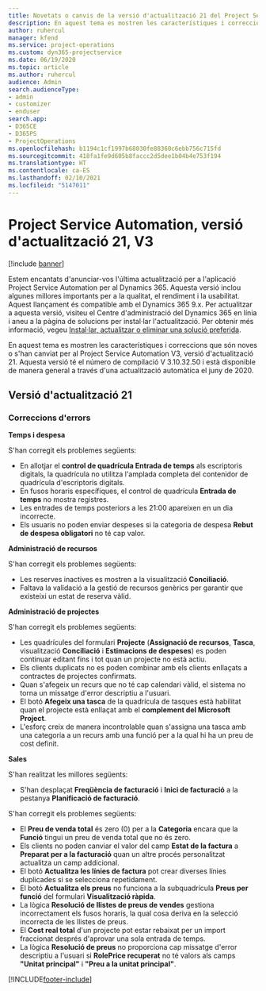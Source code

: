 ```yaml
---
title: Novetats o canvis de la versió d'actualització 21 del Project Service Automation, V3
description: En aquest tema es mostren les característiques i correccions disponibles al Project Service Automation V3, versió d'actualització 21.
author: ruhercul
manager: kfend
ms.service: project-operations
ms.custom: dyn365-projectservice
ms.date: 06/19/2020
ms.topic: article
ms.author: ruhercul
audience: Admin
search.audienceType:
- admin
- customizer
- enduser
search.app:
- D365CE
- D365PS
- ProjectOperations
ms.openlocfilehash: b1194c1cf1997b68030fe88360c6ebb756c715fd
ms.sourcegitcommit: 418fa1fe9d605b8faccc2d5dee1b04b4e753f194
ms.translationtype: HT
ms.contentlocale: ca-ES
ms.lasthandoff: 02/10/2021
ms.locfileid: "5147011"
---
```

# <a name="project-service-automation-update-release-21-v3"></a>Project Service Automation, versió d'actualització 21, V3

[!include [banner](../includes/psa-now-project-operations.md)]

Estem encantats d'anunciar-vos l'última actualització per a l'aplicació Project Service Automation per al Dynamics 365. Aquesta versió inclou algunes millores importants per a la qualitat, el rendiment i la usabilitat. Aquest llançament és compatible amb el Dynamics 365 9.x. Per actualitzar a aquesta versió, visiteu el Centre d'administració del Dynamics 365 en línia i aneu a la pàgina de solucions per instal·lar l'actualització. Per obtenir més informació, vegeu [Instal·lar, actualitzar o eliminar una solució preferida](https://docs.microsoft.com/power-platform/admin/install-remove-preferred-solution).

En aquest tema es mostren les característiques i correccions que són noves o s'han canviat per al Project Service Automation V3, versió d'actualització 21. Aquesta versió té el número de compilació V 3.10.32.50 i està disponible de manera general a través d'una actualització automàtica el juny de 2020.

## <a name="update-release-21"></a>Versió d'actualització 21

### <a name="bug-fixes"></a>Correccions d'errors

**Temps i despesa**

S'han corregit els problemes següents:

- En allotjar el **control de quadrícula Entrada de temps** als escriptoris digitals, la quadrícula no utilitza l'amplada completa del contenidor de quadrícula d'escriptoris digitals.
- En fusos horaris específiques, el control de quadrícula **Entrada de temps** no mostra registres.
- Les entrades de temps posteriors a les 21:00 apareixen en un dia incorrecte.
- Els usuaris no poden enviar despeses si la categoria de despesa **Rebut de despesa obligatori** no té cap valor.

**Administració de recursos**

S'han corregit els problemes següents:

- Les reserves inactives es mostren a la visualització **Conciliació**.
- Faltava la validació a la gestió de recursos genèrics per garantir que existeixi un estat de reserva vàlid.

**Administració de projectes**

S'han corregit els problemes següents:

- Les quadrícules del formulari **Projecte** (**Assignació de recursos**, **Tasca**, visualització **Conciliació** i **Estimacions de despeses**) es poden continuar editant fins i tot quan un projecte no està actiu.
- Els clients duplicats no es poden combinar amb els clients enllaçats a contractes de projectes confirmats.
- Quan s'afegeix un recurs que no té cap calendari vàlid, el sistema no torna un missatge d'error descriptiu a l'usuari.
- El botó **Afegeix una tasca** de la quadrícula de tasques està habilitat quan el projecte està enllaçat amb el **complement del Microsoft Project**.
- L'esforç creix de manera incontrolable quan s'assigna una tasca amb una categoria a un recurs amb una funció per a la qual hi ha un preu de cost definit.

**Sales**

S'han realitzat les millores següents:

- S'han desplaçat **Freqüència de facturació** i **Inici de facturació** a la pestanya **Planificació de facturació**.

S'han corregit els problemes següents:

- El **Preu de venda total** és zero (0) per a la **Categoria** encara que la **Funció** tingui un preu de venda total que no és zero.
- Els clients no poden canviar el valor del camp **Estat de la factura** a **Preparat per a la facturació** quan un altre procés personalitzat actualitza un camp addicional.
- El botó **Actualitza les línies de factura** pot crear diverses línies duplicades si se selecciona repetidament.
- El botó **Actualitza els preus** no funciona a la subquadrícula **Preus per funció** del formulari **Visualització ràpida**.
- La lògica **Resolució de llistes de preus de vendes** gestiona incorrectament els fusos horaris, la qual cosa deriva en la selecció incorrecta de les llistes de preus.
- El **Cost real total** d'un projecte pot estar rebaixat per un import fraccionat després d'aprovar una sola entrada de temps.
- La lògica **Resolució de preus** no proporciona cap missatge d'error descriptiu a l'usuari si **RolePrice recuperat** no té valors als camps **"Unitat principal"** i **"Preu a la unitat principal"**.


[!INCLUDE[footer-include](../includes/footer-banner.md)]